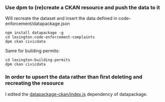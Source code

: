 ### Use dpm to (re)create a CKAN resource and push the data to it

Will recreate the dataset and insert the data defined in code-enforcement/datapackage.json

```
npm install datapackage -g
cd lexington-code-enforcement-complaints
dpm ckan civicdata
```

Same for building permits:

```
cd lexington-building-permits
dpm ckan civicdata
```

### In order to upsert the data rather than first deleting and recreating the resource

I edited the [datapackage-ckan/index.js](https://gist.github.com/eeeschwartz/12f1b32a549b516f6614) dependency of datapackage.
